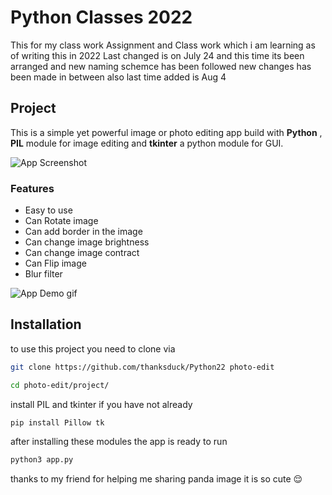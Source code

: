 # Python Classes 2022
This for my class work Assignment and Class work which i am learning as of writing this in 2022
Last changed is on July 24 and this time its been arranged and new naming schemce has been followed
new changes has been made in between also
last time added is Aug 4

## Project
This is a simple yet powerful image or photo editing app build with **Python** , **PIL** module for image editing and **tkinter** a python module for GUI.

![App Screenshot](https://github.com/thanksduck/Python22/blob/d16bcee13ec1efe52984a5020f108ced61129f55/project/Screenshot.png)
### Features

- Easy to use
- Can Rotate image
- Can add border in the image
- Can change image brightness
- Can change image contract
- Can Flip image
- Blur filter



![App Demo gif](https://github.com/thanksduck/Python22/blob/d16bcee13ec1efe52984a5020f108ced61129f55/project/demo.gif)

## Installation
to use this project you need to clone via
```bash
git clone https://github.com/thanksduck/Python22 photo-edit
```
```bash
cd photo-edit/project/
```
install PIL and tkinter if you have not already
```bash
pip install Pillow tk
```

after installing these modules the app is ready to run
```bash
python3 app.py
```
thanks to my friend for helping me sharing panda image it is so cute 😌